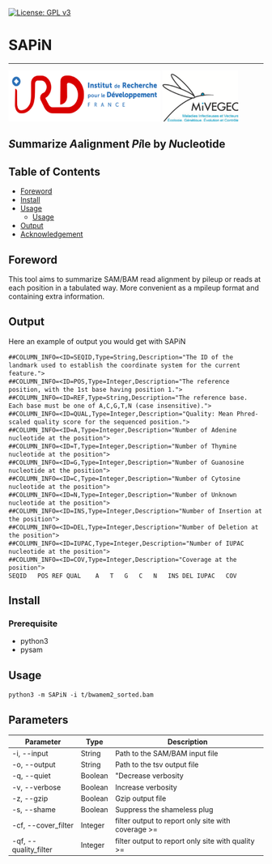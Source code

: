 [![License: GPL v3](https://img.shields.io/badge/License-GPLv3-blue.svg)](https://www.gnu.org/licenses/gpl-3.0)


# SAPiN
---------------------------
<img src="img/IRD.png" width="300" height="100" /> <img src="img/MIVEGEC.png" width="150" height="100" />
<h2><em>S</em>ummarize <em>A</em>alignment <em>Pi</em>le by <i>N</i>ucleotide</h2> 

## Table of Contents

   * [Foreword](#foreword)
   * [Install](#install)
   * [Usage](#usage)
     * [Usage](#usage)
   * [Output](#output)     
   * [Acknowledgement](#acknowledgement)

## Foreword

This tool aims to summarize SAM/BAM read alignment by pileup or reads at each position in a tabulated way. More convenient as a mpileup format and containing extra information.

## Output

Here an example of output you would get with SAPiN

```
##COLUMN_INFO=<ID=SEQID,Type=String,Description="The ID of the landmark used to establish the coordinate system for the current feature.">
##COLUMN_INFO=<ID=POS,Type=Integer,Description="The reference position, with the 1st base having position 1.">
##COLUMN_INFO=<ID=REF,Type=String,Description="The reference base. Each base must be one of A,C,G,T,N (case insensitive).">
##COLUMN_INFO=<ID=QUAL,Type=Integer,Description="Quality: Mean Phred-scaled quality score for the sequenced position.">
##COLUMN_INFO=<ID=A,Type=Integer,Description="Number of Adenine nucleotide at the position">
##COLUMN_INFO=<ID=T,Type=Integer,Description="Number of Thymine nucleotide at the position">
##COLUMN_INFO=<ID=G,Type=Integer,Description="Number of Guanosine nucleotide at the position">
##COLUMN_INFO=<ID=C,Type=Integer,Description="Number of Cytosine nucleotide at the position">
##COLUMN_INFO=<ID=N,Type=Integer,Description="Number of Unknown nucleotide at the position">
##COLUMN_INFO=<ID=INS,Type=Integer,Description="Number of Insertion at the position">
##COLUMN_INFO=<ID=DEL,Type=Integer,Description="Number of Deletion at the position">
##COLUMN_INFO=<ID=IUPAC,Type=Integer,Description="Number of IUPAC nucleotide at the position">
##COLUMN_INFO=<ID=COV,Type=Integer,Description="Coverage at the position">
SEQID   POS REF QUAL    A   T   G   C   N   INS DEL IUPAC   COV
```
## Install

### Prerequisite

 * python3
 * pysam

## Usage

```
python3 -m SAPiN -i t/bwamem2_sorted.bam 
```

## Parameters

| Parameter | Type | Description |
| --- | --- | --- |
|  -i, --input     | String | Path to the SAM/BAM input file |
|  -o, --output    | String | Path to the tsv output file |
|  -q, --quiet    | Boolean | "Decrease verbosity |
|  -v, --verbose    | Boolean | Increase verbosity |
|  -z, --gzip    | Boolean | Gzip output file |
|  -s, --shame    | Boolean | Suppress the shameless plug |
|  -cf, --cover_filter    | Integer | filter output to report only site with coverage >= <Integer> |
|  -qf, --quality_filter    | Integer | filter output to report only site with quality >= <Integer> |

